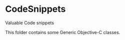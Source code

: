 CodeSnippets
============

Valuable Code snippets

This folder contains some Generic Objective-C classes.
